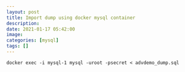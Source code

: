 ```yaml
---
layout: post
title: Import dump using docker mysql container
description: 
date: 2021-01-17 05:42:00
image: 
categories: [mysql]
tags: []
---
```


    docker exec -i mysql-1 mysql -uroot -psecret < advdemo_dump.sql